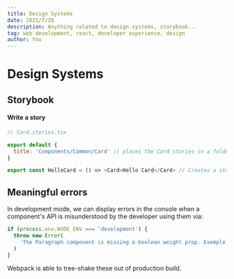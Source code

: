 ```yaml
---
title: Design Systems
date: 2021/7/26
description: Anything related to design-systems, storybook...
tag: web development, react, developer experience, design
author: You
---
```


# Design Systems

## Storybook

#### Write a story

```js
// Card.stories.tsx

export default {
  title: 'Components/Common/Card' // places the Card stories in a folder
}

export const HelloCard = () => <Card>Hello Card</Card> // Creates a story based on the CamelCase component name
```

## Meaningful errors

In development mode, we can display errors in the console when a component's API is misunderstood by the developer using them via:

```js
if (process.env.NODE_ENV === 'development') {
  throw new Error(
    'The Paragraph component is missing a boolean weight prop. Exemple: < Paragraph M /> (from XS to XL)'
  )
}
```

Webpack is able to tree-shake these out of production build.
